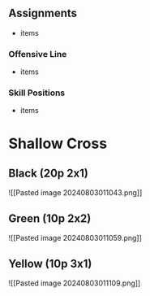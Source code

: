 ## Assignments
- items

### Offensive Line
- items

### Skill Positions
- items

# Shallow Cross

## Black (20p 2x1)
![[Pasted image 20240803011043.png]]

## Green (10p 2x2)
![[Pasted image 20240803011059.png]]

## Yellow (10p 3x1)
![[Pasted image 20240803011109.png]]